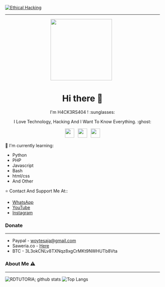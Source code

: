 [![Ethical Hacking](https://github.com/RDTUTORIAL/RDTUTORIAL/blob/main/Background.png)](https://github.com/RDTUTORIAL)

___

<p align='center'><a href="https://instagram.com/rdtutorial_official"><img height="200" src="https://github.com/RDTUTORIAL/RDTUTORIAL/blob/main/profile.jfif?raw=true"></a>&nbsp;&nbsp;</p>

<h1  align='center'> Hi there 👋 </h1>

<p align='center'>  I'm H4CK3RS404 ! :sunglasses: </p>

<p align='center'> I Love Technology, Hacking And I Want To Know Everything. :ghost: </p>

<p align='center'>
   <a href="https://twitter.com/h4ck3rs404/"><img height="30" src="https://github.com/TobyG74/TobyG74/blob/main/twitter.png?raw=true"></a>&nbsp;&nbsp;
   <a href="https://instagram.com/rdtutorial_official/"><img height="30" src="https://github.com/TobyG74/TobyG74/blob/main/instagram.jpg?raw=true"></a>&nbsp;&nbsp;
   <a href="https://youtube.com/c/RDTUTORIAL-official/"><img height="30" src="https://github.com/TobyG74/TobyG74/blob/main/facebook.png?raw=true"></a>
</P>

:page_with_curl: I'm currently learning:
- Python
- PHP
- Javascript
- Bash
- html/css
- And Other

:star: Contact And Support Me At::
- [WhatsApp](https://wa.me/6287856053716?text=P%20,Hallo%20Bang)
- [YouTube](https://www.youtube.com/c/RDTUTORIAL-official)
- [Instagram](https://instagram.com/rdtutorial_official)

### Donate
____
- Paypal - woytesaja@gmail.com
- Saweria.co - [Here](https://saweria.co/RDTUTORIAL)
- BTC - 3L3okCNLv8TXNqz8xgCrMKt9NWHUTb8Vta

### About Me ⚠️
___

![RDTUTORIA; github stats](https://github-readme-stats.vercel.app/api?username=RDTUTORIAL&layout=compact&theme=chartreuse-dark)
![Top Langs](https://github-readme-stats.vercel.app/api/top-langs/?username=RDTUTORIAL&layout=compact)
